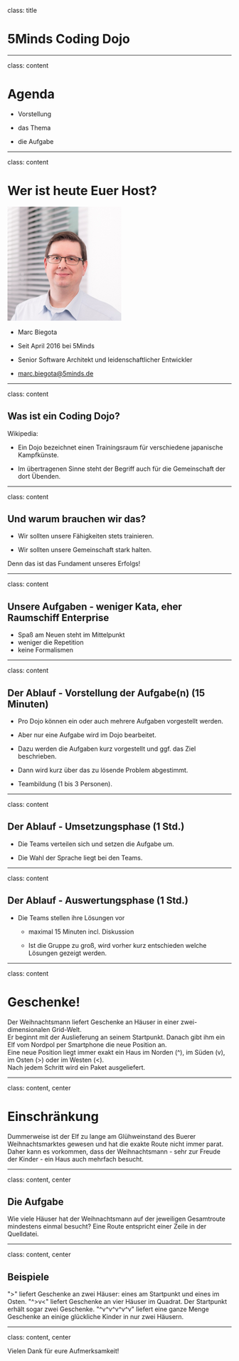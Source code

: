 class: title

# 5Minds Coding Dojo

---

class: content

# Agenda

* Vorstellung

* das Thema

* die Aufgabe

---

class: content

# Wer ist heute Euer Host?

<img src="img/mba.png" class="wrap align-right" width="256" height="256"/>

* Marc Biegota

* Seit April 2016 bei 5Minds

* Senior Software Architekt und leidenschaftlicher Entwickler

* marc.biegota@5minds.de

---

class: content

## Was ist ein Coding Dojo? 

Wikipedia:
* Ein Dojo bezeichnet einen Trainingsraum für verschiedene japanische Kampfkünste. 

* Im übertragenen Sinne steht der Begriff auch für die Gemeinschaft der dort Übenden.
  
---
class: content

## Und warum brauchen wir das?

* Wir sollten unsere Fähigkeiten stets trainieren.

* Wir sollten unsere Gemeinschaft stark halten.

Denn das ist das Fundament unseres Erfolgs!

---
class: content

## Unsere Aufgaben - weniger Kata, eher Raumschiff Enterprise

* Spaß am Neuen steht im Mittelpunkt
* weniger die Repetition
* keine Formalismen

---
class: content

## Der Ablauf - Vorstellung der Aufgabe(n) (15 Minuten)

* Pro Dojo können ein oder auch mehrere Aufgaben vorgestellt werden.

* Aber nur eine Aufgabe wird im Dojo bearbeitet.

* Dazu werden die Aufgaben kurz vorgestellt und ggf. das Ziel beschrieben.

* Dann wird kurz über das zu lösende Problem abgestimmt.

* Teambildung (1 bis 3 Personen).
  
---
class: content

## Der Ablauf - Umsetzungsphase (1 Std.)

* Die Teams verteilen sich und setzen die Aufgabe um.

* Die Wahl der Sprache liegt bei den Teams.

---

class: content

## Der Ablauf - Auswertungsphase (1 Std.)

* Die Teams stellen ihre Lösungen vor
  
  * maximal 15 Minuten incl. Diskussion
  
  * Ist die Gruppe zu groß, wird vorher kurz entschieden welche Lösungen gezeigt werden.

---
class: content

# Geschenke!

Der Weihnachtsmann liefert Geschenke an Häuser in einer zwei-dimensionalen Grid-Welt.  
Er beginnt mit der Auslieferung an seinem Startpunkt. Danach gibt ihm ein Elf vom Nordpol per Smartphone die neue Position an.  
Eine neue Position liegt immer exakt ein Haus im Norden (^), im Süden (v), im Osten (>) oder im Westen (<).  
Nach jedem Schritt wird ein Paket ausgeliefert.

---

class: content, center

# Einschränkung

Dummerweise ist der Elf zu lange am Glühweinstand des Buerer Weihnachtsmarktes gewesen und hat die exakte Route nicht immer parat. Daher kann es vorkommen, dass der Weihnachtsmann - sehr zur Freude der Kinder - ein Haus auch mehrfach besucht. 

---

class: content, center

## Die Aufgabe

Wie viele Häuser hat der Weihnachtsmann auf der jeweiligen Gesamtroute mindestens einmal besucht?
Eine Route entspricht einer Zeile in der Quelldatei.

---

class: content, center

## Beispiele

">" liefert Geschenke an zwei Häuser: eines am Startpunkt und eines im Osten.
"^>v<" liefert Geschenke an vier Häuser im Quadrat. Der Startpunkt erhält sogar zwei Geschenke.
"^v^v^v^v^v" liefert eine ganze Menge Geschenke an einige glückliche Kinder in nur zwei Häusern.


---
class: content, center

Vielen Dank für eure Aufmerksamkeit!
